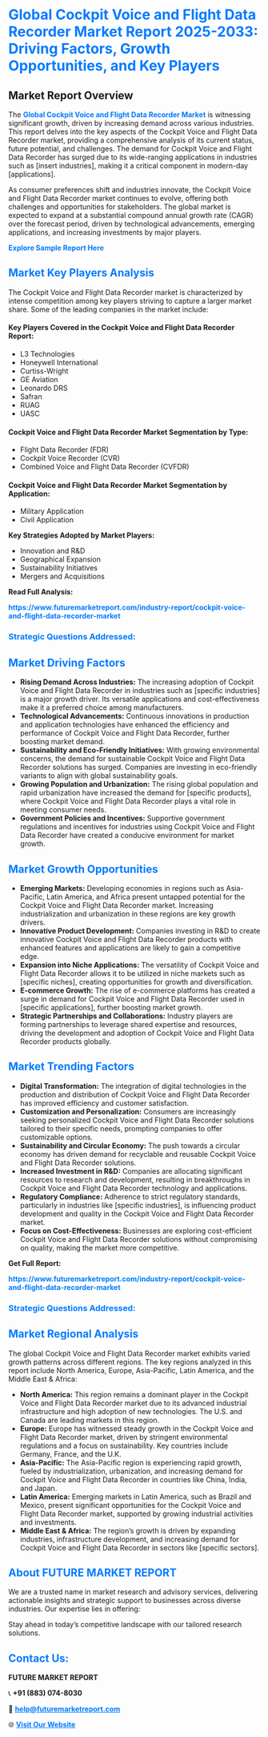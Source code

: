 <h1 style="color: #007BFF;">Global Cockpit Voice and Flight Data Recorder Market Report 2025-2033: Driving Factors, Growth Opportunities, and Key Players</h1>

<section id="overview">
<h2>Market Report Overview</h2>
<p>The <a href="https://www.futuremarketreport.com/industry-report/cockpit-voice-and-flight-data-recorder-market" style="color: #007BFF; text-decoration: none;"><strong>Global Cockpit Voice and Flight Data Recorder Market</strong></a> is witnessing significant growth, driven by increasing demand across various industries. This report delves into the key aspects of the Cockpit Voice and Flight Data Recorder market, providing a comprehensive analysis of its current status, future potential, and challenges. The demand for Cockpit Voice and Flight Data Recorder has surged due to its wide-ranging applications in industries such as [insert industries], making it a critical component in modern-day [applications].</p>
<p>As consumer preferences shift and industries innovate, the Cockpit Voice and Flight Data Recorder market continues to evolve, offering both challenges and opportunities for stakeholders. The global market is expected to expand at a substantial compound annual growth rate (CAGR) over the forecast period, driven by technological advancements, emerging applications, and increasing investments by major players.</p>
</section>

<section id="overview">
<p><a href="https://www.futuremarketreport.com/request-sample/reportId=58981" style="color: #007BFF; text-decoration: none;"><strong>Explore Sample Report Here</strong></a></p>
</section>

<section id="key-players">
<h2 style="color: #007BFF;">Market Key Players Analysis</h2>
<p>The Cockpit Voice and Flight Data Recorder market is characterized by intense competition among key players striving to capture a larger market share. Some of the leading companies in the market include:</p>
<h4>Key Players Covered in the Cockpit Voice and Flight Data Recorder Report:</h4>
<ul><li>L3 Technologies</li><li>Honeywell International</li><li>Curtiss-Wright</li><li>GE Aviation</li><li>Leonardo DRS</li><li>Safran</li><li>RUAG</li><li>UASC</li></ul>
<h4>Cockpit Voice and Flight Data Recorder Market Segmentation by Type:</h4>
<ul><li>Flight Data Recorder (FDR)</li><li>Cockpit Voice Recorder (CVR)</li><li>Combined Voice and Flight Data Recorder (CVFDR)</li></ul>

<h4>Cockpit Voice and Flight Data Recorder Market Segmentation by Application:</h4>
<ul><li>Military Application</li><li>Civil Application</li></ul>
<p><strong>Key Strategies Adopted by Market Players:</strong></p>
<ul>
<li>Innovation and R&D</li>
<li>Geographical Expansion</li>
<li>Sustainability Initiatives</li>
<li>Mergers and Acquisitions</li>
</ul>
</section>

<section>
<p><strong>Read Full Analysis: </strong></p><a href="https://www.futuremarketreport.com/industry-report/cockpit-voice-and-flight-data-recorder-market" style="color: #007BFF; text-decoration: none;"><strong>https://www.futuremarketreport.com/industry-report/cockpit-voice-and-flight-data-recorder-market</strong></a>
<h3 style="color: #007BFF;">Strategic Questions Addressed:</h3>
</section>

<section id="driving-factors">
<h2 style="color: #007BFF;">Market Driving Factors</h2>
<ul>
<li><strong>Rising Demand Across Industries:</strong> The increasing adoption of Cockpit Voice and Flight Data Recorder in industries such as [specific industries] is a major growth driver. Its versatile applications and cost-effectiveness make it a preferred choice among manufacturers.</li>
<li><strong>Technological Advancements:</strong> Continuous innovations in production and application technologies have enhanced the efficiency and performance of Cockpit Voice and Flight Data Recorder, further boosting market demand.</li>
<li><strong>Sustainability and Eco-Friendly Initiatives:</strong> With growing environmental concerns, the demand for sustainable Cockpit Voice and Flight Data Recorder solutions has surged. Companies are investing in eco-friendly variants to align with global sustainability goals.</li>
<li><strong>Growing Population and Urbanization:</strong> The rising global population and rapid urbanization have increased the demand for [specific products], where Cockpit Voice and Flight Data Recorder plays a vital role in meeting consumer needs.</li>
<li><strong>Government Policies and Incentives:</strong> Supportive government regulations and incentives for industries using Cockpit Voice and Flight Data Recorder have created a conducive environment for market growth.</li>
</ul>
</section>

<section id="growth-opportunities">
<h2 style="color: #007BFF;">Market Growth Opportunities</h2>
<ul>
<li><strong>Emerging Markets:</strong> Developing economies in regions such as Asia-Pacific, Latin America, and Africa present untapped potential for the Cockpit Voice and Flight Data Recorder market. Increasing industrialization and urbanization in these regions are key growth drivers.</li>
<li><strong>Innovative Product Development:</strong> Companies investing in R&D to create innovative Cockpit Voice and Flight Data Recorder products with enhanced features and applications are likely to gain a competitive edge.</li>
<li><strong>Expansion into Niche Applications:</strong> The versatility of Cockpit Voice and Flight Data Recorder allows it to be utilized in niche markets such as [specific niches], creating opportunities for growth and diversification.</li>
<li><strong>E-commerce Growth:</strong> The rise of e-commerce platforms has created a surge in demand for Cockpit Voice and Flight Data Recorder used in [specific applications], further boosting market growth.</li>
<li><strong>Strategic Partnerships and Collaborations:</strong> Industry players are forming partnerships to leverage shared expertise and resources, driving the development and adoption of Cockpit Voice and Flight Data Recorder products globally.</li>
</ul>
</section>

<section id="trending-factors">
<h2 style="color: #007BFF;">Market Trending Factors</h2>
<ul>
<li><strong>Digital Transformation:</strong> The integration of digital technologies in the production and distribution of Cockpit Voice and Flight Data Recorder has improved efficiency and customer satisfaction.</li>
<li><strong>Customization and Personalization:</strong> Consumers are increasingly seeking personalized Cockpit Voice and Flight Data Recorder solutions tailored to their specific needs, prompting companies to offer customizable options.</li>
<li><strong>Sustainability and Circular Economy:</strong> The push towards a circular economy has driven demand for recyclable and reusable Cockpit Voice and Flight Data Recorder solutions.</li>
<li><strong>Increased Investment in R&D:</strong> Companies are allocating significant resources to research and development, resulting in breakthroughs in Cockpit Voice and Flight Data Recorder technology and applications.</li>
<li><strong>Regulatory Compliance:</strong> Adherence to strict regulatory standards, particularly in industries like [specific industries], is influencing product development and quality in the Cockpit Voice and Flight Data Recorder market.</li>
<li><strong>Focus on Cost-Effectiveness:</strong> Businesses are exploring cost-efficient Cockpit Voice and Flight Data Recorder solutions without compromising on quality, making the market more competitive.</li>
</ul>
</section>

<section>
<p><strong>Get Full Report: </strong></p><a href="https://www.futuremarketreport.com/industry-report/cockpit-voice-and-flight-data-recorder-market" style="color: #007BFF; text-decoration: none;"><strong>https://www.futuremarketreport.com/industry-report/cockpit-voice-and-flight-data-recorder-market</strong></a>
<h3 style="color: #007BFF;">Strategic Questions Addressed:</h3>
</section>


<section id="regional-analysis">
<h2 style="color: #007BFF;">Market Regional Analysis</h2>
<p>The global Cockpit Voice and Flight Data Recorder market exhibits varied growth patterns across different regions. The key regions analyzed in this report include North America, Europe, Asia-Pacific, Latin America, and the Middle East & Africa:</p>
<ul>
<li><strong>North America:</strong> This region remains a dominant player in the Cockpit Voice and Flight Data Recorder market due to its advanced industrial infrastructure and high adoption of new technologies. The U.S. and Canada are leading markets in this region.</li>
<li><strong>Europe:</strong> Europe has witnessed steady growth in the Cockpit Voice and Flight Data Recorder market, driven by stringent environmental regulations and a focus on sustainability. Key countries include Germany, France, and the U.K.</li>
<li><strong>Asia-Pacific:</strong> The Asia-Pacific region is experiencing rapid growth, fueled by industrialization, urbanization, and increasing demand for Cockpit Voice and Flight Data Recorder in countries like China, India, and Japan.</li>
<li><strong>Latin America:</strong> Emerging markets in Latin America, such as Brazil and Mexico, present significant opportunities for the Cockpit Voice and Flight Data Recorder market, supported by growing industrial activities and investments.</li>
<li><strong>Middle East & Africa:</strong> The region’s growth is driven by expanding industries, infrastructure development, and increasing demand for Cockpit Voice and Flight Data Recorder in sectors like [specific sectors].</li>
</ul>
</section>

<footer>
<h2 style="color: #007BFF;">About FUTURE MARKET REPORT</h2>
<p>We are a trusted name in market research and advisory services, delivering actionable insights and strategic support to businesses across diverse industries. Our expertise lies in offering:</p>

<p>Stay ahead in today’s competitive landscape with our tailored research solutions.</p>

<h2 style="color: #007BFF;">Contact Us:</h2>
<p><strong>FUTURE MARKET REPORT</strong></p>
<p>📞 <strong>+91 (883) 074-8030</strong></p>
<p>📧 <strong><a href="mailto:help@futuremarketreport.com" style="color: #007BFF;">help@futuremarketreport.com</a></strong></p>
<p>🌐 <strong><a href="https://www.futuremarketreport.com/" style="color: #007BFF;">Visit Our Website</a></strong></p>
</footer>